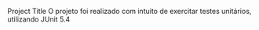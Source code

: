 Project Title
O projeto foi realizado com intuito de exercitar testes unitários, utilizando JUnit 5.4
